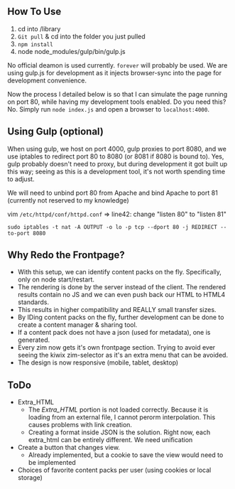 ## How To Use
1. cd into /library
2. `Git pull` & cd into the folder you just pulled
3. `npm install`
4. node node_modules/gulp/bin/gulp.js

No official deamon is used currently. `forever` will probably be used. We are using gulp.js for development as it injects browser-sync into the page for development convenience.


Now the process I detailed below is so that I can simulate the page running on port 80, while having my development tools enabled. Do you need this? No. Simply run `node index.js` and open a browser to `localhost:4000`.


## Using Gulp (optional)
When using gulp, we host on port 4000, gulp proxies to port 8080, and we use iptables to redirect port 80 to 8080 (or 8081 if 8080 is bound to). Yes, gulp probably doesn't need to proxy, but during development it got built up this way; seeing as this is a development tool, it's not worth spending time to adjust.


We will need to unbind port 80 from Apache and bind Apache to port 81 (currently not reserved to my knowledge)

vim `/etc/httpd/conf/httpd.conf` => line42: change "listen 80" to "listen 81"

`sudo iptables -t nat -A OUTPUT -o lo -p tcp --dport 80 -j REDIRECT --to-port 8080`

## Why Redo the Frontpage?
* With this setup, we can identify content packs on the fly. Specifically, only on node start/restart.
* The rendering is done by the server instead of the client. The rendered results contain no JS and we can even push back our HTML to HTML4 standards.
* This results in higher compatibility and REALLY small transfer sizes.
* By IDing content packs on the fly, further development can be done to create a content manager & sharing tool.
* If a content pack does not have a json (used for metadata), one is generated.
* Every zim now gets it's own frontpage section. Trying to avoid ever seeing the kiwix zim-selector as it's an extra menu that can be avoided.
* The design is now responsive (mobile, tablet, desktop)

## ToDo
* Extra_HTML
	* The *Extra_HTML* portion is not loaded correctly. Because it is loading from an external file, I cannot perorm interpolation. This causes problems with link creation.
	* Creating a format inside JSON is the solution. Right now, each extra_html can be entirely different. We need unification
* Create a button that changes view.
  * Already implemented, but a cookie to save the view would need to be implemented
* Choices of favorite content packs per user (using cookies or local storage)